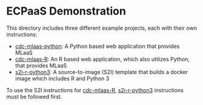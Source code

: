 # ECPaaS Demonstration

This directory includes three different example projects, each with their own instructions:

- [cdc-mlaas-python](./Python): A Python based web application that provides MLaaS
- [cdc-mlaas-R](../R): An R based web application, which also utilizes Python, that provides MLaaS
- [s2i-r-python3](./s2i-R-Python): A source-to-image (S2I) template that builds a docker image which includes R and Python 3

To use the S2I instructions for [cdc-mlaas-R](../R), [s2i-r-python3](./s2i-R-Python) instructions must be followed first.
